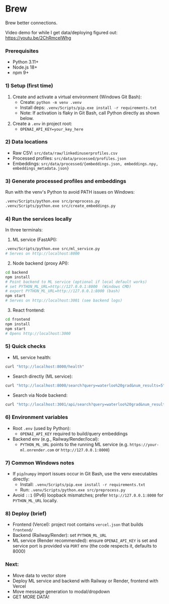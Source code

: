 # Brew
Brew better connections.

Video demo for while I get data/deploying figured out: https://youtu.be/2ChRmceIWhg

### Prerequisites
- Python 3.11+
- Node.js 18+
- npm 9+

### 1) Setup (first time)
1. Create and activate a virtual environment (Windows Git Bash):
   - Create: `python -m venv .venv`
   - Install deps: `.venv/Scripts/pip.exe install -r requirements.txt`
   - Note: If activation is flaky in Git Bash, call Python directly as shown below.
2. Create a `.env` in project root:
   - `OPENAI_API_KEY=your_key_here`

### 2) Data locations
- Raw CSV: `src/data/raw/linkedinuserprofiles.csv`
- Processed profiles: `src/data/processed/profiles.json`
- Embeddings: `src/data/processed/{embeddings.json, embeddings.npy, embeddings_metadata.json}`

### 3) Generate processed profiles and embeddings
Run with the venv's Python to avoid PATH issues on Windows:

```bash
.venv/Scripts/python.exe src/preprocess.py
.venv/Scripts/python.exe src/create_embeddings.py
```

### 4) Run the services locally
In three terminals:

1) ML service (FastAPI):
```bash
.venv/Scripts/python.exe src/ml_service.py
# Serves on http://localhost:8000
```

2) Node backend (proxy API):
```bash
cd backend
npm install
# Point backend to ML service (optional if local default works)
# set PYTHON_ML_URL=http://127.0.0.1:8000  (Windows CMD)
# export PYTHON_ML_URL=http://127.0.0.1:8000 (bash)
npm start
# Serves on http://localhost:3001 (see backend logs)
```

3) React frontend:
```bash
cd frontend
npm install
npm start
# Opens http://localhost:3000
```

### 5) Quick checks
- ML service health:
```bash
curl "http://localhost:8000/health"
```
- Search directly (ML service):
```bash
curl "http://localhost:8000/search?query=waterloo%20grad&num_results=5"
```
- Search via Node backend:
```bash
curl "http://localhost:3001/api/search?query=waterloo%20grad&num_results=5"
```

### 6) Environment variables
- Root `.env` (used by Python):
  - `OPENAI_API_KEY` required to build/query embeddings
- Backend env (e.g., Railway/Render/local):
  - `PYTHON_ML_URL` points to the running ML service (e.g. `https://your-ml.onrender.com` or `http://127.0.0.1:8000`)

### 7) Common Windows notes
- If `pip`/`numpy` import issues occur in Git Bash, use the venv executables directly:
  - Install: `.venv/Scripts/pip.exe install -r requirements.txt`
  - Run: `.venv/Scripts/python.exe src/preprocess.py`
- Avoid `::1` (IPv6) loopback mismatches; prefer `http://127.0.0.1:8000` for `PYTHON_ML_URL` locally.

### 8) Deploy (brief)
- Frontend (Vercel): project root contains `vercel.json` that builds `frontend/`
- Backend (Railway/Render): set `PYTHON_ML_URL`
- ML service (Render recommended): ensure `OPENAI_API_KEY` is set and service port is provided via `PORT` env (the code respects it, defaults to 8000)

### Next:
- Move data to vector store
- Deploy ML service and backend with Railway or Render, frontend with Vercel
- Move message generation to modal/dropdown
- GET MORE DATA!

